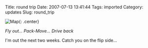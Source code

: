 Title: round trip
Date: 2007-07-13 13:41:44
Tags: imported
Category: updates
Slug: round_trip


![Map]({filename}/images/2007/cross2.png){: .center}

<em>Fly out... Pack-Move... Drive back</em>

I'm out the next two weeks.  Catch you on the flip side...
